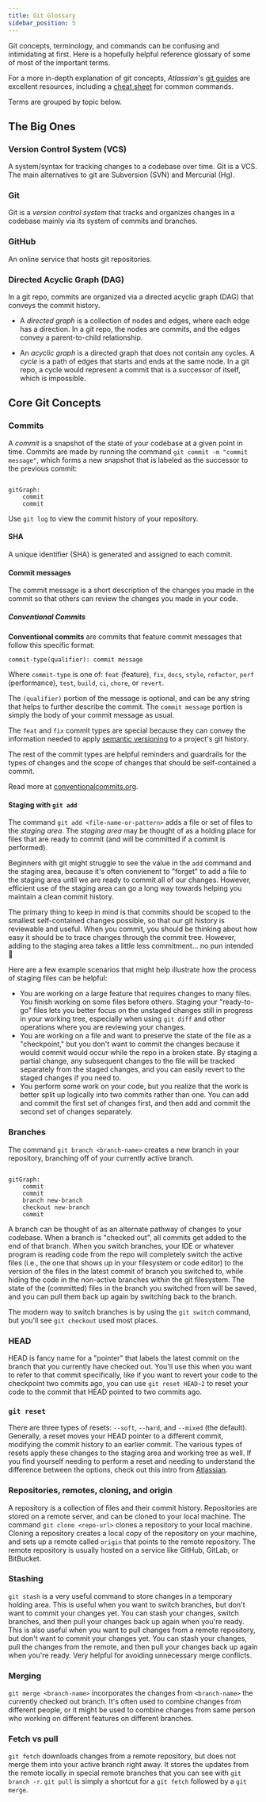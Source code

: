 ```yaml
---
title: Git Glossary
sidebar_position: 5
---
```


Git concepts, terminology, and commands can be confusing and intimidating at first. Here is a hopefully helpful reference glossary of some of most of the important terms.

For a more in-depth explanation of git concepts, *Atlassian*'s [git guides](https://www.atlassian.com/git/tutorials/what-is-version-control) are excellent resources, including a [cheat sheet](https://www.atlassian.com/git/tutorials/atlassian-git-cheatsheet) for common commands.

Terms are grouped by topic below.

## The Big Ones

### Version Control System (VCS)

A system/syntax for tracking changes to a codebase over time. Git is a VCS. The main alternatives to git are Subversion (SVN) and Mercurial (Hg).

### Git

Git is a _version control system_ that tracks and organizes changes in a codebase mainly via its system of commits and branches.

### GitHub

An online service that hosts git repositories.

### Directed Acyclic Graph (DAG)

In a git repo, commits are organized via a directed acyclic graph (DAG) that conveys the commit history.

- A _directed graph_ is a collection of nodes and edges, where each edge has a direction. In a git repo, the nodes are commits, and the edges convey a parent-to-child relationship.

- An _acyclic graph_ is a directed graph that does not contain any cycles. A _cycle_ is a path of edges that starts and ends at the same node. In a git repo, a cycle would represent a commit that is a successor of itself, which is impossible.

## Core Git Concepts

### Commits

A _commit_ is a snapshot of the state of your codebase at a given point in time. Commits are made by running the command `git commit -m "commit message"`, which forms a new snapshot that is labeled as the successor to the previous commit:

```mermaid

gitGraph:
    commit
    commit

```

Use `git log` to view the commit history of your repository.

#### SHA
A unique identifier (SHA) is generated and assigned to each commit.

#### Commit messages

The commit message is a short description of the changes you made in the commit so that others can review the changes you made in your code.

##### Conventional Commits

**Conventional commits** are commits that feature commit messages that follow this specific format:

```
commit-type(qualifier): commit message
```

Where `commit-type` is one of: `feat` (feature), `fix`, `docs`, `style`, `refactor`, `perf` (performance), `test`, `build`, `ci`, `chore`, or `revert`.

The `(qualifier)` portion of the message is optional, and can be any string that helps to further describe the commit. The `commit message` portion is simply the body of your commit message as usual.

The `feat` and `fix` commit types are special because they can convey the information needed to apply [semantic versioning]() to a project's git history.

The rest of the commit types are helpful reminders and guardrails for the types of changes and the scope of changes that should be self-contained a commit.

Read more at [conventionalcommits.org](https://www.conventionalcommits.org/).

#### Staging with `git add`

The command `git add <file-name-or-pattern>` adds a file or set of files to the _staging area_. The _staging area_ may be thought of as a holding place for files that are ready to commit (and will be committed if a commit is performed).

Beginners with git might struggle to see the value in the `add` command and the staging area, because it's often convienent to "forget" to add a file to the staging area until we are ready to commit all of our changes. However, efficient use of the staging area can go a long way towards helping you maintain a clean commit history.

The primary thing to keep in mind is that commits should be scoped to the smallest self-contained changes possible, so that our git history is reviewable and useful. When you commit, you should be thinking about how easy it should be to trace changes through the commit tree. However, adding to the staging area takes a little less commitment... no pun intended 🙂

Here are a few example scenarios that might help illustrate how the process of staging files can be helpful:

- You are working on a large feature that requires changes to many files. You finish working on some files before others. Staging your "ready-to-go" files lets you better focus on the unstaged changes still in progress in your working tree, especially when using `git diff` and other operations where you are reviewing your changes.
- You are working on a file and want to preserve the state of the file as a "checkpoint," but you don't want to commit the changes because it would commit would occur while the repo in a broken state. By staging a partial change, any subsequent changes to the file will be tracked separately from the staged changes, and you can easily revert to the staged changes if you need to.
- You perform some work on your code, but you realize that the work is better split up logically into two commits rather than one. You can add and commit the first set of changes first, and then add and commit the second set of changes separately.

### Branches

The command `git branch <branch-name>` creates a new branch in your repository, branching off of your currently active branch.

```mermaid

gitGraph:
    commit
    commit
    branch new-branch
    checkout new-branch
    commit

```

A branch can be thought of as an alternate pathway of changes to your codebase. When a branch is "checked out", all commits get added to the end of that branch. When you switch branches, your IDE or whatever program is reading code from the repo will completely switch the active files (i.e., the one that shows up in your filesystem or code editor) to the version of the files in the latest commit of branch you switched to, while hiding the code in the non-active branches within the git filesystem. The state of the (committed) files in the branch you switched from will be saved, and you can pull them back up again by switching back to the branch.

The modern way to switch branches is by using the `git switch` command, but you'll see `git checkout` used most places.


### HEAD

HEAD is fancy name for a "pointer" that labels the latest commit on the branch that you currently have checked out. You'll use this when you want to refer to that commit specifically, like if you want to revert your code to the checkpoint two commits ago, you can use `git reset HEAD~2` to reset your code to the commit that HEAD pointed to two commits ago.

### `git reset`

There are three types of resets: `--soft`, `--hard`, and `--mixed` (the default). Generally, a reset moves your HEAD pointer to a different commit, modifying the commit history to an earlier commit. The various types of resets apply these changes to the staging area and working tree as well. If you find yourself needing to perform a reset and needing to understand the difference between the options, check out this intro from [Atlassian](https://www.atlassian.com/git/tutorials/undoing-changes/git-reset).



### Repositories, remotes, cloning, and origin

A repository is a collection of files and their commit history. Repositories are stored on a remote server, and can be cloned to your local machine. The command `git clone <repo-url>` clones a repository to your local machine. Cloning a repository creates a local copy of the repository on your machine, and sets up a remote called `origin` that points to the remote repository. The remote repository is usually hosted on a service like GitHub, GitLab, or BitBucket.

### Stashing

`git stash` is a very useful command to store changes in a temporary holding area. This is useful when you want to switch branches, but don't want to commit your changes yet. You can stash your changes, switch branches, and then pull your changes back up again when you're ready. This is also useful when you want to pull changes from a remote repository, but don't want to commit your changes yet. You can stash your changes, pull the changes from the remote, and then pull your changes back up again when you're ready. Very helpful for avoiding unnecessary merge conflicts.

### Merging

`git merge <branch-name>` incorporates the changes from `<branch-name>` the currently checked out branch. It's often used to combine changes from different people, or it might be used to combine changes from same person who working on different features on different branches.

### Fetch vs pull

`git fetch` downloads changes from a remote repository, but does not merge them into your active branch right away. It stores the updates from the remote locally in special remote branches that you can see with `git branch -r`. `git pull` is simply a shortcut for a `git fetch` followed by a `git merge`.
